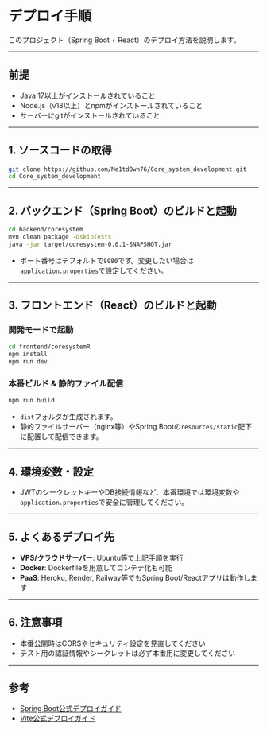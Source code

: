 # デプロイ手順

このプロジェクト（Spring Boot + React）のデプロイ方法を説明します。

---

## 前提

- Java 17以上がインストールされていること
- Node.js（v18以上）とnpmがインストールされていること
- サーバーにgitがインストールされていること

---

## 1. ソースコードの取得

```sh
git clone https://github.com/Me1td0wn76/Core_system_development.git
cd Core_system_development
```

---

## 2. バックエンド（Spring Boot）のビルドと起動

```sh
cd backend/coresystem
mvn clean package -DskipTests
java -jar target/coresystem-0.0.1-SNAPSHOT.jar
```

- ポート番号はデフォルトで`8080`です。変更したい場合は`application.properties`で設定してください。

---

## 3. フロントエンド（React）のビルドと起動

### 開発モードで起動

```sh
cd frontend/coresystemR
npm install
npm run dev
```

### 本番ビルド & 静的ファイル配信

```sh
npm run build
```

- `dist`フォルダが生成されます。
- 静的ファイルサーバー（nginx等）やSpring Bootの`resources/static`配下に配置して配信できます。

---

## 4. 環境変数・設定

- JWTのシークレットキーやDB接続情報など、本番環境では環境変数や`application.properties`で安全に管理してください。

---

## 5. よくあるデプロイ先

- **VPS/クラウドサーバー**: Ubuntu等で上記手順を実行
- **Docker**: Dockerfileを用意してコンテナ化も可能
- **PaaS**: Heroku, Render, Railway等でもSpring Boot/Reactアプリは動作します

---

## 6. 注意事項

- 本番公開時はCORSやセキュリティ設定を見直してください
- テスト用の認証情報やシークレットは必ず本番用に変更してください

---

## 参考

- [Spring Boot公式デプロイガイド](https://docs.spring.io/spring-boot/docs/current/reference/html/deployment.html)
- [Vite公式デプロイガイド](https://vitejs.dev/guide/static-deploy.html)